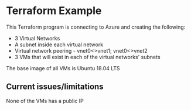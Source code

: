 # Terraform Example
This Terraform program is connecting to Azure and creating the following:
* 3 Virtual Networks
* A subnet inside each virtual network
* Virtual network peering - vnet0<>vnet1; vnet0<>vnet2
* 3 VMs that will exist in each of the virtual networks' subnets

The base image of all VMs is Ubuntu 18.04 LTS

## Current issues/limitations
None of the VMs has a public IP